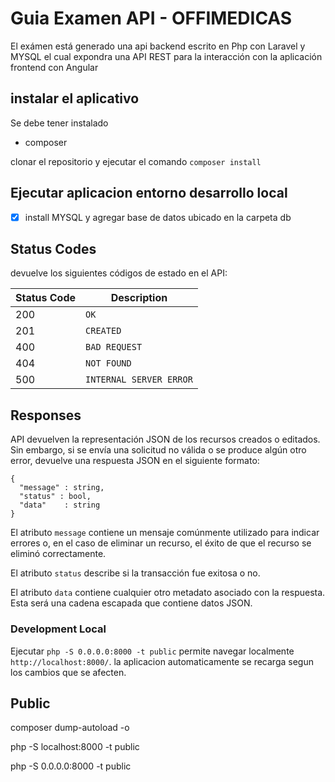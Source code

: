 # Guia Examen API - OFFIMEDICAS

El exámen está generado una api backend escrito en Php con Laravel y MYSQL el cual expondra una API REST para la interacción con la aplicación frontend con Angular

## instalar el aplicativo

Se debe tener instalado

- composer

clonar el repositorio y ejecutar el comando `composer install`  

## Ejecutar aplicacion entorno desarrollo local

- [x] install MYSQL y agregar base de datos ubicado en la carpeta db



## Status Codes
devuelve los siguientes códigos de estado en el API:

| Status Code | Description |
|-------------| ----------- |
| 200 | `OK` |
| 201 | `CREATED` |
| 400 | `BAD REQUEST` |
| 404 | `NOT FOUND` |
| 500 | `INTERNAL SERVER ERROR`|


## Responses
API devuelven la representación JSON de los recursos creados o editados. Sin embargo, si se envía una solicitud no válida o se produce algún otro error, devuelve una respuesta JSON en el siguiente formato:

```
{
  "message" : string,
  "status" : bool,
  "data"    : string
}
```

El atributo `message` contiene un mensaje comúnmente utilizado para indicar errores o, en el caso de eliminar un recurso, el éxito de que el recurso se eliminó correctamente.

El atributo `status` describe si la transacción fue exitosa o no.

El atributo `data` contiene cualquier otro metadato asociado con la respuesta. Esta será una cadena escapada que contiene datos JSON.





### Development Local

Ejecutar `php -S 0.0.0.0:8000 -t public`  permite navegar localmente `http://localhost:8000/`. la aplicacion automaticamente se recarga segun los cambios que se afecten.

## Public

composer dump-autoload -o

php -S localhost:8000 -t public

php -S 0.0.0.0:8000 -t public
